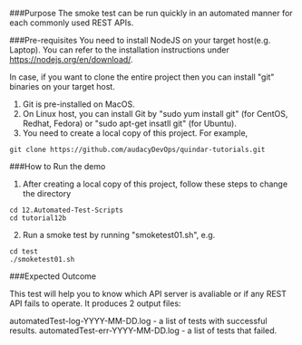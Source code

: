 ###Purpose
The smoke test can be run quickly in an automated manner for each commonly used REST APIs.

###Pre-requisites
You need to install NodeJS on your target host(e.g. Laptop). You can refer to the installation instructions under https://nodejs.org/en/download/.

In case, if you want to clone the entire project then you can install "git" binaries on your target host.

1. Git is pre-installed on MacOS.
2. On Linux host, you can install Git by "sudo yum install git" (for CentOS, Redhat, Fedora) or "sudo apt-get insatll git" (for Ubuntu).
3. You need to create a local copy of this project. For example,

```
git clone https://github.com/audacyDevOps/quindar-tutorials.git
 ```

###How to Run the demo
1. After creating a local copy of this project, follow these steps to change the directory

```
cd 12.Automated-Test-Scripts
cd tutorial12b
```

2. Run a smoke test by running "smoketest01.sh", e.g.

```
cd test
./smoketest01.sh
```

###Expected Outcome

This test will help you to know which API server is avaliable or if any REST API fails to operate. It produces 2 output files:

automatedTest-log-YYYY-MM-DD.log - a list of tests with successful results.
automatedTest-err-YYYY-MM-DD.log - a list of tests that failed.

